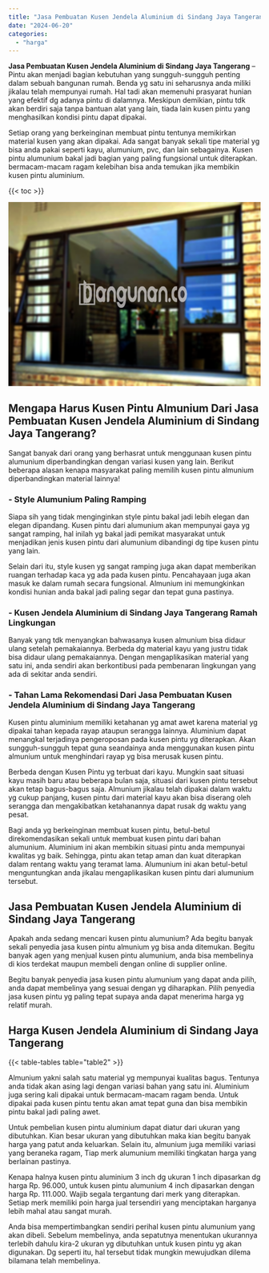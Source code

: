 ```yaml
---
title: "Jasa Pembuatan Kusen Jendela Aluminium di Sindang Jaya Tangerang"
date: "2024-06-20"
categories: 
  - "harga"
---
```


**Jasa Pembuatan Kusen Jendela Aluminium di Sindang Jaya Tangerang** – Pintu akan menjadi bagian kebutuhan yang sungguh-sungguh penting dalam sebuah bangunan rumah. Benda yg satu ini seharusnya anda miliki jikalau telah mempunyai rumah. Hal tadi akan memenuhi prasyarat hunian yang efektif dg adanya pintu di dalamnya. Meskipun demikian, pintu tdk akan berdiri saja tanpa bantuan alat yang lain, tiada lain kusen pintu yang menghasilkan kondisi pintu dapat dipakai.

Setiap orang yang berkeinginan membuat pintu tentunya memikirkan material kusen yang akan dipakai. Ada sangat banyak sekali tipe material yg bisa anda pakai seperti kayu, alumunium, pvc, dan lain sebagainya. Kusen pintu alumunium bakal jadi bagian yang paling fungsional untuk diterapkan. bermacam-macam ragam kelebihan bisa anda temukan jika membikin kusen pintu aluminium.

{{< toc >}}

![Jasa Pembuatan Kusen Jendela Aluminium di Sindang Jaya Tangerang](/images/harga-kusen-jendela-alumunium-11.png)

## Mengapa Harus Kusen Pintu Almunium Dari Jasa Pembuatan Kusen Jendela Aluminium di Sindang Jaya Tangerang?

Sangat banyak dari orang yang berhasrat untuk menggunaan kusen pintu alumunium diperbandingkan dengan variasi kusen yang lain. Berikut beberapa alasan kenapa masyarakat paling memilih kusen pintu almunium diperbandingkan material lainnya!

### \- Style Alumunium Paling Ramping

Siapa sih yang tidak menginginkan style pintu bakal jadi lebih elegan dan elegan dipandang. Kusen pintu dari alumunium akan mempunyai gaya yg sangat ramping, hal inilah yg bakal jadi pemikat masyarakat untuk menjadikan jenis kusen pintu dari alumunium dibandingi dg tipe kusen pintu yang lain.

Selain dari itu, style kusen yg sangat ramping juga akan dapat memberikan ruangan terhadap kaca yg ada pada kusen pintu. Pencahayaan juga akan masuk ke dalam rumah secara fungsional. Almunium ini memungkinkan kondisi hunian anda bakal jadi paling segar dan tepat guna pastinya.

### \- Kusen Jendela Aluminium di Sindang Jaya Tangerang Ramah Lingkungan

Banyak yang tdk menyangkan bahwasanya kusen almunium bisa didaur ulang setelah pemakaiannya. Berbeda dg material kayu yang justru tidak bisa didaur ulang pemakaiannya. Dengan mengaplikasikan material yang satu ini, anda sendiri akan berkontibusi pada pembenaran lingkungan yang ada di sekitar anda sendiri.

### \- Tahan Lama Rekomendasi Dari Jasa Pembuatan Kusen Jendela Aluminium di Sindang Jaya Tangerang

Kusen pintu aluminium memiliki ketahanan yg amat awet karena material yg dipakai tahan kepada rayap ataupun serangga lainnya. Aluminium dapat menangkal terjadinya pengeroposan pada kusen pintu yg diterapkan. Akan sungguh-sungguh tepat guna seandainya anda menggunakan kusen pintu almunium untuk menghindari rayap yg bisa merusak kusen pintu.

Berbeda dengan Kusen Pintu yg terbuat dari kayu. Mungkin saat situasi kayu masih baru atau beberapa bulan saja, situasi dari kusen pintu tersebut akan tetap bagus-bagus saja. Almunium jikalau telah dipakai dalam waktu yg cukup panjang, kusen pintu dari material kayu akan bisa diserang oleh serangga dan mengakibatkan ketahanannya dapat rusak dg waktu yang pesat.

Bagi anda yg berkeinginan membuat kusen pintu, betul-betul direkomendasikan sekali untuk membuat kusen pintu dari bahan alumunium. Aluminium ini akan membikin situasi pintu anda mempunyai kwalitas yg baik. Sehingga, pintu akan tetap aman dan kuat diterapkan dalam rentang waktu yang teramat lama. Alumunium ini akan betul-betul menguntungkan anda jikalau mengaplikasikan kusen pintu dari alumunium tersebut.

## Jasa Pembuatan Kusen Jendela Aluminium di Sindang Jaya Tangerang

Apakah anda sedang mencari kusen pintu alumunium? Ada begitu banyak sekali penyedia jasa kusen pintu almunium yg bisa anda ditemukan. Begitu banyak agen yang menjual kusen pintu alumunium, anda bisa membelinya di kios terdekat maupun membeli dengan online di supplier online.

Begitu banyak penyedia jasa kusen pintu alumunium yang dapat anda pilih, anda dapat membelinya yang sesuai dengan yg diharapkan. Pilih penyedia jasa kusen pintu yg paling tepat supaya anda dapat menerima harga yg relatif murah.

## Harga Kusen Jendela Aluminium di Sindang Jaya Tangerang

{{< table-tables table="table2" >}}

Almunium yakni salah satu material yg mempunyai kualitas bagus. Tentunya anda tidak akan asing lagi dengan variasi bahan yang satu ini. Aluminium juga sering kali dipakai untuk bermacam-macam ragam benda. Untuk dipakai pada kusen pintu tentu akan amat tepat guna dan bisa membikin pintu bakal jadi paling awet.

Untuk pembelian kusen pintu aluminium dapat diatur dari ukuran yang dibutuhkan. Kian besar ukuran yang dibutuhkan maka kian begitu banyak harga yang patut anda keluarkan. Selain itu, almunium juga memiliki variasi yang beraneka ragam, Tiap merk alumunium memiliki tingkatan harga yang berlainan pastinya.

Kenapa halnya kusen pintu aluminium 3 inch dg ukuran 1 inch dipasarkan dg harga Rp. 96.000, untuk kusen pintu alumunium 4 inch dipasarkan dengan harga Rp. 111.000. Wajib segala tergantung dari merk yang diterapkan. Setiap merk memiliki poin harga jual tersendiri yang menciptakan harganya lebih mahal atau sangat murah.

Anda bisa mempertimbangkan sendiri perihal kusen pintu alumunium yang akan dibeli. Sebelum membelinya, anda sepatutnya menentukan ukurannya terlebih dahulu kira-2 ukuran yg dibutuhkan untuk kusen pintu yg akan digunakan. Dg seperti itu, hal tersebut tidak mungkin mewujudkan dilema bilamana telah membelinya.
